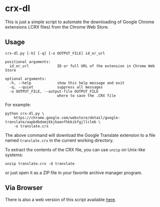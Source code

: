 crx-dl
======

This is just a simple script to automate the downloading of Google Chrome extensions (.CRX files)
from the Chrome Web Store.

Usage
-----

```
crx-dl.py [-h] [-q] [-o OUTPUT_FILE] id_or_url

positional arguments:
  id_or_url             ID or full URL of the extension in Chrome Web Store

optional arguments:
  -h, --help            show this help message and exit
  -q, --quiet           suppress all messages
  -o OUTPUT_FILE, --output-file OUTPUT_FILE
                        where to save the .CRX file
```

For example:

```
python crx-dl.py \
    https://chrome.google.com/webstore/detail/google-translate/aapbdbdomjkkjkaonfhkkikfgjllcleb \
    -o translate.crx
```

The above command will download the Google Translate extension to a file named `translate.crx` in the current working directory.

To extract the contents of the CRX file, you can use `unzip` on Unix-like systems:

```
unzip translate.crx -d translate
```

or just open it as a ZIP file in your favorite archive manager program.

Via Browser
-----------

There is also a web version of this script available [here](https://sryze.github.io/crx-dl/).
